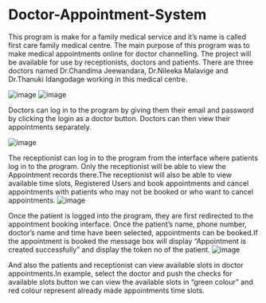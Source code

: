 # Doctor-Appointment-System

This program is make for a family medical service and it’s name is called first care family medical centre. The main purpose of this program was to make medical appointments online for doctor channelling. The project will be available for use by receptionists, doctors and patients. There are three doctors named Dr.Chandima Jeewandara, Dr.Nileeka Malavige and Dr.Thanuki Idangodage working in this medical centre.

![image](https://user-images.githubusercontent.com/68580812/197377224-3d5910be-d1ff-423c-aa16-95250015a230.png)
![image](https://user-images.githubusercontent.com/68580812/197377475-a6ba8ad5-b442-4dbf-add0-9c3435ac703b.png)


Doctors can log in to the program by giving them their email and password by clicking the login as a doctor button. Doctors can then view their appointments separately.

![image](https://user-images.githubusercontent.com/68580812/197377619-8be20a3e-e79c-4e97-a350-a545ae4b9c0a.png)


The receptionist can log in to the program from the interface where patients log in to the program. Only the receptionist will be able to view the Appointment records there.The receptionist will also be able to view available time slots, Registered Users  and book appointments and cancel appointments with patients who may not be booked or who want to cancel appointments.
![image](https://user-images.githubusercontent.com/68580812/197377752-b659e80b-0b16-4761-b9d4-bb431f8fbfd1.png)


Once the patient is logged into the program, they are first redirected to the appointment booking interface. Once the patient’s name, phone number, doctor’s name and time have been selected, appointments can be booked.If the appointment is booked the message box will display “Appointment is created successfully” and display the token no of the patient.
![image](https://user-images.githubusercontent.com/68580812/197378003-c78276f8-0f38-4bf9-8657-62b4c2e28f8a.png)


And also the patients and receptionist can view available slots in doctor appointments.In example, select the doctor and push the checks for available slots button we can view the available slots in “green colour” and red colour represent already made appointments time slots.

